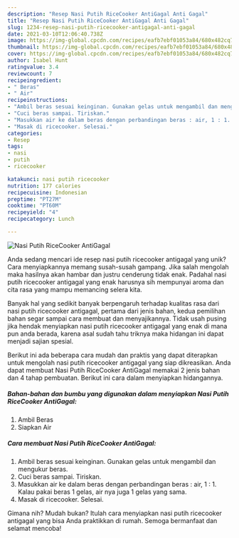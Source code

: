 ```yaml
---
description: "Resep Nasi Putih RiceCooker AntiGagal Anti Gagal"
title: "Resep Nasi Putih RiceCooker AntiGagal Anti Gagal"
slug: 1234-resep-nasi-putih-ricecooker-antigagal-anti-gagal
date: 2021-03-10T12:06:40.738Z
image: https://img-global.cpcdn.com/recipes/eafb7ebf01053a84/680x482cq70/nasi-putih-ricecooker-antigagal-foto-resep-utama.jpg
thumbnail: https://img-global.cpcdn.com/recipes/eafb7ebf01053a84/680x482cq70/nasi-putih-ricecooker-antigagal-foto-resep-utama.jpg
cover: https://img-global.cpcdn.com/recipes/eafb7ebf01053a84/680x482cq70/nasi-putih-ricecooker-antigagal-foto-resep-utama.jpg
author: Isabel Hunt
ratingvalue: 3.4
reviewcount: 7
recipeingredient:
- " Beras"
- " Air"
recipeinstructions:
- "Ambil beras sesuai keinginan. Gunakan gelas untuk mengambil dan mengukur beras."
- "Cuci beras sampai. Tiriskan."
- "Masukkan air ke dalam beras dengan perbandingan beras : air, 1 : 1. Kalau pakai beras 1 gelas, air nya juga 1 gelas yang sama."
- "Masak di ricecooker. Selesai."
categories:
- Resep
tags:
- nasi
- putih
- ricecooker

katakunci: nasi putih ricecooker 
nutrition: 177 calories
recipecuisine: Indonesian
preptime: "PT27M"
cooktime: "PT60M"
recipeyield: "4"
recipecategory: Lunch

---
```



![Nasi Putih RiceCooker AntiGagal](https://img-global.cpcdn.com/recipes/eafb7ebf01053a84/680x482cq70/nasi-putih-ricecooker-antigagal-foto-resep-utama.jpg)

Anda sedang mencari ide resep nasi putih ricecooker antigagal yang unik? Cara menyiapkannya memang susah-susah gampang. Jika salah mengolah maka hasilnya akan hambar dan justru cenderung tidak enak. Padahal nasi putih ricecooker antigagal yang enak harusnya sih mempunyai aroma dan cita rasa yang mampu memancing selera kita.



Banyak hal yang sedikit banyak berpengaruh terhadap kualitas rasa dari nasi putih ricecooker antigagal, pertama dari jenis bahan, kedua pemilihan bahan segar sampai cara membuat dan menyajikannya. Tidak usah pusing jika hendak menyiapkan nasi putih ricecooker antigagal yang enak di mana pun anda berada, karena asal sudah tahu triknya maka hidangan ini dapat menjadi sajian spesial.


Berikut ini ada beberapa cara mudah dan praktis yang dapat diterapkan untuk mengolah nasi putih ricecooker antigagal yang siap dikreasikan. Anda dapat membuat Nasi Putih RiceCooker AntiGagal memakai 2 jenis bahan dan 4 tahap pembuatan. Berikut ini cara dalam menyiapkan hidangannya.

<!--inarticleads1-->

##### Bahan-bahan dan bumbu yang digunakan dalam menyiapkan Nasi Putih RiceCooker AntiGagal:

1. Ambil  Beras
1. Siapkan  Air




<!--inarticleads2-->

##### Cara membuat Nasi Putih RiceCooker AntiGagal:

1. Ambil beras sesuai keinginan. Gunakan gelas untuk mengambil dan mengukur beras.
1. Cuci beras sampai. Tiriskan.
1. Masukkan air ke dalam beras dengan perbandingan beras : air, 1 : 1. Kalau pakai beras 1 gelas, air nya juga 1 gelas yang sama.
1. Masak di ricecooker. Selesai.




Gimana nih? Mudah bukan? Itulah cara menyiapkan nasi putih ricecooker antigagal yang bisa Anda praktikkan di rumah. Semoga bermanfaat dan selamat mencoba!
